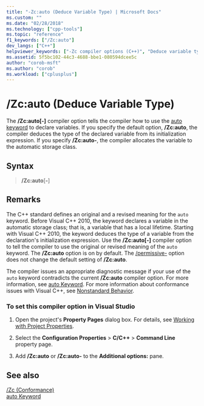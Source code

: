 ```yaml
---
title: "-Zc:auto (Deduce Variable Type) | Microsoft Docs"
ms.custom: ""
ms.date: "02/28/2018"
ms.technology: ["cpp-tools"]
ms.topic: "reference"
f1_keywords: ["/Zc:auto"]
dev_langs: ["C++"]
helpviewer_keywords: ["-Zc compiler options (C++)", "Deduce variable type (C++)", "/Zc compiler options (C++)", "Zc compiler options (C++)"]
ms.assetid: 5f5bc102-44c3-4688-bbe1-080594dcee5c
author: "corob-msft"
ms.author: "corob"
ms.workload: ["cplusplus"]
---
```

# /Zc:auto (Deduce Variable Type)

The **/Zc:auto[-]** compiler option tells the compiler how to use the [auto keyword](../../cpp/auto-keyword.md) to declare variables. If you specify the default option, **/Zc:auto**, the compiler deduces the type of the declared variable from its initialization expression. If you specify **/Zc:auto-**, the compiler allocates the variable to the automatic storage class.

## Syntax

> **/Zc:auto**[**-**]

## Remarks

The C++ standard defines an original and a revised meaning for the `auto` keyword. Before Visual C++ 2010, the keyword declares a variable in the automatic storage class; that is, a variable that has a local lifetime. Starting with Visual C++ 2010, the keyword deduces the type of a variable from the declaration's initialization expression. Use the **/Zc:auto[-]** compiler option to tell the compiler to use the original or revised meaning of the `auto` keyword. The **/Zc:auto** option is on by default. The [/permissive-](permissive-standards-conformance.md) option does not change the default setting of **/Zc:auto**.

The compiler issues an appropriate diagnostic message if your use of the `auto` keyword contradicts the current **/Zc:auto** compiler option. For more information, see [auto Keyword](../../cpp/auto-keyword.md). For more information about conformance issues with Visual C++, see [Nonstandard Behavior](../../cpp/nonstandard-behavior.md).

### To set this compiler option in Visual Studio

1. Open the project's **Property Pages** dialog box. For details, see [Working with Project Properties](../../ide/working-with-project-properties.md).

1. Select the **Configuration Properties** > **C/C++** > **Command Line** property page.

1. Add **/Zc:auto** or **/Zc:auto-** to the **Additional options:** pane.

## See also

[/Zc (Conformance)](../../build/reference/zc-conformance.md)<br/>
[auto Keyword](../../cpp/auto-keyword.md)
